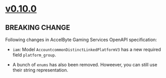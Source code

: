 # [v0.10.0]

## BREAKING CHANGE

Following changes in AccelByte Gaming Services OpenAPI specification:

- `iam`: Model `AccountcommonDistinctLinkedPlatformV3` has a new required field `platform_group`.

* A bunch of `enums` has also been removed. Howeever, you can still use their string representation.

[v0.10.0]: https://github.com/AccelByte/accelbyte-python-modular-sdk/compare/services-iam/v0.9.0..services-iam/v0.10.0

